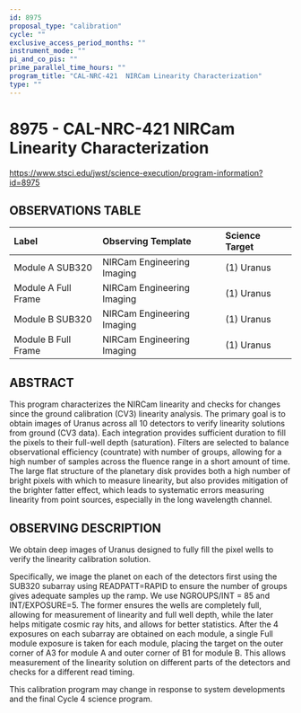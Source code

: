 ```yaml
---
id: 8975
proposal_type: "calibration"
cycle: ""
exclusive_access_period_months: ""
instrument_mode: ""
pi_and_co_pis: ""
prime_parallel_time_hours: ""
program_title: "CAL-NRC-421  NIRCam Linearity Characterization"
type: ""
---
```

# 8975 - CAL-NRC-421  NIRCam Linearity Characterization
https://www.stsci.edu/jwst/science-execution/program-information?id=8975
## OBSERVATIONS TABLE
| Label                  | Observing Template             | Science Target |
| :--------------------- | :----------------------------- | :------------- |
| Module A SUB320        | NIRCam Engineering Imaging     | (1) Uranus     |
| Module A Full Frame    | NIRCam Engineering Imaging     | (1) Uranus     |
| Module B SUB320        | NIRCam Engineering Imaging     | (1) Uranus     |
| Module B Full Frame    | NIRCam Engineering Imaging     | (1) Uranus     |

## ABSTRACT

This program characterizes the NIRCam linearity and checks for changes since the ground calibration (CV3) linearity analysis. The primary goal is to obtain images of Uranus across all 10 detectors to verify linearity solutions from ground (CV3 data). Each integration provides sufficient duration to fill the pixels to their full-well depth (saturation). Filters are selected to balance observational efficiency (countrate) with number of groups, allowing for a high number of samples across the fluence range in a short amount of time. The large flat structure of the planetary disk provides both a high number of bright pixels with which to measure linearity, but also provides mitigation of the brighter fatter effect, which leads to systematic errors measuring linearity from point sources, especially in the long wavelength channel.

## OBSERVING DESCRIPTION

We obtain deep images of Uranus designed to fully fill the pixel wells to verify the linearity calibration solution.

Specifically, we image the planet on each of the detectors first using the SUB320 subarray using READPATT=RAPID to ensure the number of groups gives adequate samples up the ramp. We use NGROUPS/INT = 85 and INT/EXPOSURE=5. The former ensures the wells are completely full, allowing for measurement of linearity and full well depth, while the later helps mitigate cosmic ray hits, and allows for better statistics. After the 4 exposures on each subarray are obtained on each module, a single Full module exposure is taken for each module, placing the target on the outer corner of A3 for module A and outer corner of B1 for module B. This allows measurement of the linearity solution on different parts of the detectors and checks for a different read timing.

This calibration program may change in response to system developments and the final Cycle 4 science program.